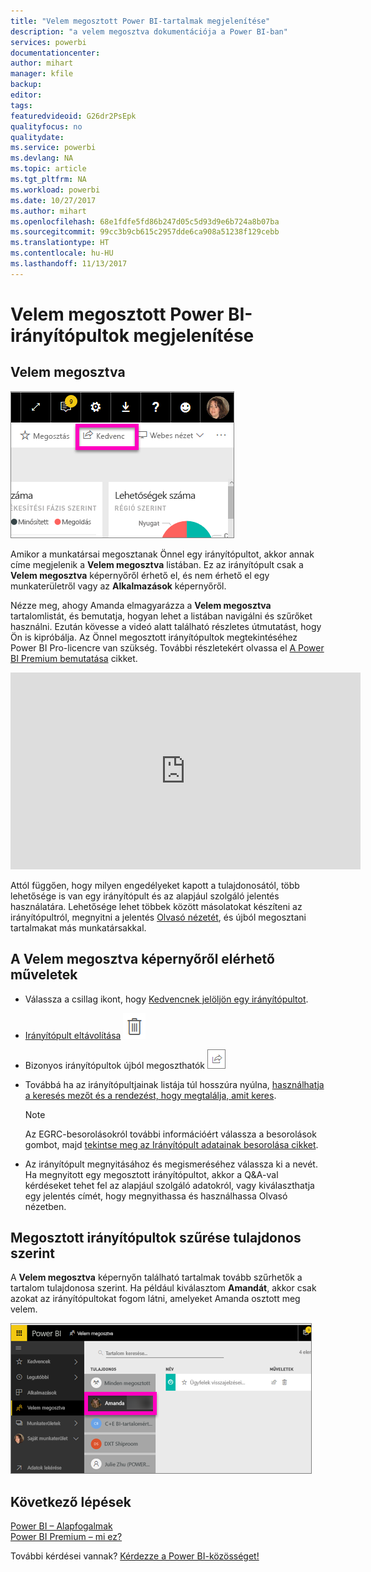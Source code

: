 ```yaml
---
title: "Velem megosztott Power BI-tartalmak megjelenítése"
description: "a velem megosztva dokumentációja a Power BI-ban"
services: powerbi
documentationcenter: 
author: mihart
manager: kfile
backup: 
editor: 
tags: 
featuredvideoid: G26dr2PsEpk
qualityfocus: no
qualitydate: 
ms.service: powerbi
ms.devlang: NA
ms.topic: article
ms.tgt_pltfrm: NA
ms.workload: powerbi
ms.date: 10/27/2017
ms.author: mihart
ms.openlocfilehash: 68e1fdfe5fd86b247d05c5d93d9e6b724a8b07ba
ms.sourcegitcommit: 99cc3b9cb615c2957dde6ca908a51238f129cebb
ms.translationtype: HT
ms.contentlocale: hu-HU
ms.lasthandoff: 11/13/2017
---
```

# <a name="display-the-power-bi-dashboards-that-have-been-shared-with-me"></a>Velem megosztott Power BI-irányítópultok megjelenítése
## <a name="shared-with-me"></a>Velem megosztva
![](media/service-shared-with-me/power-bi-share-dash.png)

Amikor a munkatársai megosztanak Önnel egy irányítópultot, akkor annak címe megjelenik a **Velem megosztva** listában. Ez az irányítópult csak a **Velem megosztva** képernyőről érhető el, és nem érhető el egy munkaterületről vagy az **Alkalmazások** képernyőről.

Nézze meg, ahogy Amanda elmagyarázza a **Velem megosztva** tartalomlistát, és bemutatja, hogyan lehet a listában navigálni és szűrőket használni. Ezután kövesse a videó alatt található részletes útmutatást, hogy Ön is kipróbálja. Az Önnel megosztott irányítópultok megtekintéséhez Power BI Pro-licencre van szükség. További részletekért olvassa el [A Power BI Premium bemutatása](service-premium.md) cikket.

<iframe width="560" height="315" src="https://www.youtube.com/embed/G26dr2PsEpk" frameborder="0" allowfullscreen></iframe>

Attól függően, hogy milyen engedélyeket kapott a tulajdonosától, több lehetősége is van egy irányítópult és az alapjául szolgáló jelentés használatára. Lehetősége lehet többek között másolatokat készíteni az irányítópultról, megnyitni a jelentés [Olvasó nézetét](service-interact-with-a-report-in-reading-view.md), és újból megosztani tartalmakat más munkatársakkal.

## <a name="actions-available-from-the-shared-with-me-screen"></a>A **Velem megosztva** képernyőről elérhető műveletek
* Válassza a csillag ikont, hogy [Kedvencnek jelöljön egy irányítópultot](service-dashboard-favorite.md).
* [Irányítópult eltávolítása](service-delete.md)  ![](media/service-shared-with-me/power-bi-delete-icon.png)
* Bizonyos irányítópultok újból megoszthatók  ![](media/service-shared-with-me/power-bi-share-icon-new.png)
* Továbbá ha az irányítópultjainak listája túl hosszúra nyúlna, [használhatja a keresés mezőt és a rendezést, hogy megtalálja, amit keres](service-navigation-search-filter-sort.md).
  
  > [!NOTE]
  > Az EGRC-besorolásokról további információért válassza a besorolások gombot, majd [tekintse meg az Irányítópult adatainak besorolása cikket](service-data-classification.md).
  > 
  > 
* Az irányítópult megnyitásához és megismeréséhez válassza ki a nevét. Ha megnyitott egy megosztott irányítópultot, akkor a Q&A-val kérdéseket tehet fel az alapjául szolgáló adatokról, vagy kiválaszthatja egy jelentés címét, hogy megnyithassa és használhassa Olvasó nézetben.

## <a name="filter-shared-dashboards-by-owner"></a>Megosztott irányítópultok szűrése tulajdonos szerint
A **Velem megosztva** képernyőn található tartalmak tovább szűrhetők a tartalom tulajdonosa szerint. Ha például kiválasztom **Amandát**, akkor csak azokat az irányítópultokat fogom látni, amelyeket Amanda osztott meg velem.

![](media/service-shared-with-me/power-bi-owner.png)

## <a name="next-steps"></a>Következő lépések
[Power BI – Alapfogalmak](service-basic-concepts.md)  
[Power BI Premium – mi ez?](service-premium.md)  

További kérdései vannak? [Kérdezze a Power BI-közösséget!](http://community.powerbi.com/)

